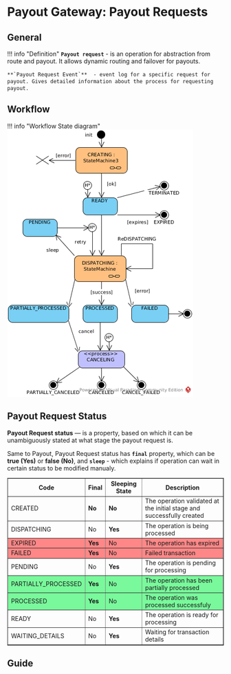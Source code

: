# Payout Gateway: Payout Requests

## General

!!! info "Definition"
    **`Payout request`** - is an operation for abstraction from route and payout. It allows dynamic routing and failover for payouts.
    
    **`Payout Request Event`**  - event log for a specific request for payout. Gives detailed information about the process for requesting payout.


## Workflow

!!! info "Workflow State diagram"
    [![Payout Request Workflow](images/payout_request_state_diagram.png)](images/payout_request_state_diagram.png)




## Payout Request Status

**Payout Request status** —  is a property, based on which it can be unambiguously stated at what stage the payout request is. 


Same to Payout, Payout Request status has **`final`** property, which can be **true (Yes)** or **false (No)**, and **`sleep`** - which explains if operation can wait in certain status to be modified manualy. 



<table border="1px">

<tr ><th><b>Code</b></th><th><b>Final</b></th><th><b>Sleeping State</b></th><th><b>Description</b></th></tr>

<tr style="background-color:"><td>CREATED</td><td><b>No</b></td><td><b>No</b></td><td>The operation validated at the initial stage and successfully created</td></tr>
<tr style="background-color:"><td>DISPATCHING</td><td>No</td><td><b>Yes</b></td><td>The operation is being processed</td></tr>
<tr style="background-color:#ff8787"><td>EXPIRED</td><td><b>Yes</b></td><td>No</td><td>The operation has expired</td></tr>
<tr style="background-color:#ff8787"><td>FAILED</td><td><b>Yes</b></td><td>No</td><td>Failed transaction</td></tr>
<tr style="background-color:"><td>PENDING</td><td>No</td><td><b>Yes</b></td><td>The operation is pending for processing</td></tr>
<tr style="background-color:#79f99b"><td>PARTIALLY_PROCESSED</td><td><b>Yes</b></td><td>No</td><td>The operation has been partially processed</td></tr>
<tr style="background-color:#79f99b"><td>PROCESSED</td><td><b>Yes</b></td><td>No</td><td>The operation was processed successfuly</td></tr>
<tr style="background-color:"><td>READY</td><td>No</td><td><b>Yes</b></td><td>The operation is ready for processing</td></tr>
<tr style="background-color:"><td>WAITING_DETAILS</td><td>No</td><td><b>Yes</b></td><td>Waiting for transaction details</td></tr>

</table>

## Guide